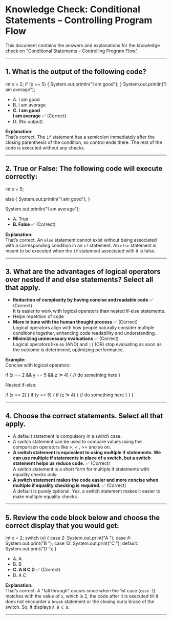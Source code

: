 # Knowledge Check: Conditional Statements – Controlling Program Flow

This document contains the answers and explanations for the knowledge check on "Conditional Statements – Controlling Program Flow".

---

## 1. What is the output of the following code?

int x = 2;
if (x == 5) {
    System.out.println("I am good");
}
System.out.println("I am average");


- A. I am good  
- B. I am average  
- **C. I am good  
   I am average** ✅ (Correct)  
- D. (No output)

**Explanation:**  
That’s correct. The `if` statement has a semicolon immediately after the closing parenthesis of the condition, so control ends there. The rest of the code is executed without any checks.

---

## 2. True or False: The following code will execute correctly:

int x = 5;

else {
  System.out.println("I am good");
}

System.out.println("I am average");


- A. True  
- **B. False** ✅ (Correct)

**Explanation:**  
That’s correct. An `else` statement cannot exist without being associated with a corresponding condition in an `if` statement. An `else` statement is meant to be executed when the `if` statement associated with it is false.

---

## 3. What are the advantages of logical operators over nested if and else statements? Select all that apply.

- **Reduction of complexity by having concise and readable code** ✅ (Correct)  
  It is easier to work with logical operators than nested if-else statements.
- Helps repetition of code  
- **More in tune with the human thought process** ✅ (Correct)  
  Logical operators align with how people naturally consider multiple conditions together, enhancing code readability and understanding.
- **Minimizing unnecessary evaluations** ✅ (Correct)  
  Logical operators like `&&` (AND) and `||` (OR) stop evaluating as soon as the outcome is determined, optimizing performance.

**Example:**  
Concise with logical operators:

if (x == 2 && y == 5 && z != 4) {
    // do something here
}

Nested if-else:

if (x == 2) {
    if (y == 5) {
        if (z != 4) {
            // do something here
        }
    }
}


---

## 4. Choose the correct statements. Select all that apply.

- A default statement is compulsory in a switch case.  
- A switch statement can be used to compare values using the comparison operators like >, < , >= and so on.  
- **A switch statement is equivalent to using multiple if statements. We can use multiple if statements in place of a switch, but a switch statement helps us reduce code.** ✅ (Correct)  
  A switch statement is a short form for multiple if statements with equality checks only.
- **A switch statement makes the code easier and more concise when multiple if equality checking is required.** ✅ (Correct)  
  A default is purely optional. Yes, a switch statement makes it easier to make multiple equality checks.

---

## 5. Review the code block below and choose the correct display that you would get:

int x = 2;
switch (x) {
    case 2:
        System.out.print("A ");
    case 4:
        System.out.print("B ");
    case 12:
        System.out.print("C ");
    default:
        System.out.print("D ");
}

- A. A  
- B. B  
- **C. A B C D** ✅ (Correct)  
- D. A C

**Explanation:**  
That’s correct. A "fall through" occurs since when the 1st case (`case 2`) matches with the value of `x`, which is 2, the code after it is executed till it does not encounter a `break` statement or the closing curly brace of the switch. So, it displays `A B C D`.

---
